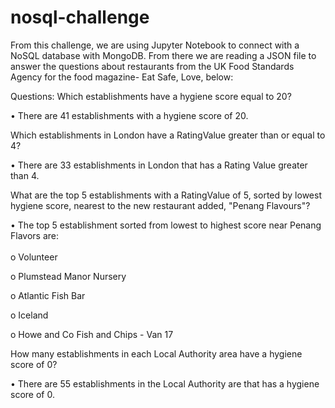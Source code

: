 # nosql-challenge
From this challenge, we are using Jupyter Notebook to connect with a NoSQL database with MongoDB. From there we are reading a JSON file to answer the questions about restaurants from the UK Food Standards Agency for the food magazine- Eat Safe, Love, below:

Questions:
Which establishments have a hygiene score equal to 20?
  <p>•	There are 41 establishments with a hygiene score of 20.<br />
    
Which establishments in London have a RatingValue greater than or equal to 4?
 <p>•	There are 33 establishments in London that has a Rating Value greater than 4.<br />
   
What are the top 5 establishments with a RatingValue of 5, sorted by lowest hygiene score, nearest to the new restaurant added, "Penang Flavours"?
  <p>•	The top 5 establishment sorted from lowest to highest score near Penang Flavors are:<br>
      <br />o	Volunteer<br>
      <p>o	Plumstead Manor Nursery<br>
      <p>o	Atlantic Fish Bar<br>
      <p>o	Iceland<br>
      <p>o	Howe and Co Fish and Chips - Van 17<br>
        
How many establishments in each Local Authority area have a hygiene score of 0?
  <p>•	There are 55 establishments in the Local Authority are that has a hygiene score of 0.<br>

